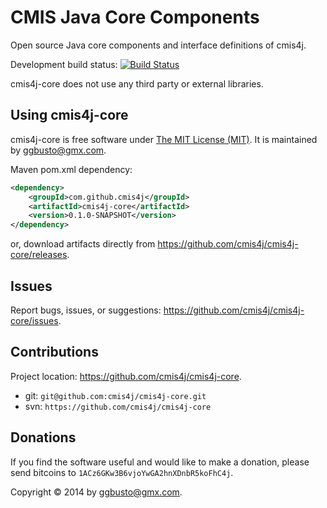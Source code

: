CMIS Java Core Components
============================
Open source Java core components and interface definitions of cmis4j.

Development build status: [![Build Status](https://travis-ci.org/cmis4j/cmis4j-core.png?branch=master)](https://travis-ci.org/cmis4j/cmis4j-core)

cmis4j-core does not use any third party or external libraries.

Using cmis4j-core
----------------
cmis4j-core is free software under [The MIT License (MIT)](http://opensource.org/licenses/MIT/ "The MIT License (MIT)"). It is maintained by ggbusto@gmx.com.

Maven pom.xml dependency:
```xml
<dependency>
	<groupId>com.github.cmis4j</groupId>
	<artifactId>cmis4j-core</artifactId>
	<version>0.1.0-SNAPSHOT</version>
</dependency>
```
or, download artifacts directly from https://github.com/cmis4j/cmis4j-core/releases.

Issues
------
Report bugs, issues, or suggestions: https://github.com/cmis4j/cmis4j-core/issues.

Contributions
-------------
Project location: https://github.com/cmis4j/cmis4j-core.
* git: `git@github.com:cmis4j/cmis4j-core.git`
* svn: `https://github.com/cmis4j/cmis4j-core`

Donations
---------
If you find the software useful and would like to make a donation, please send bitcoins to `1ACz6GKw3B6vjoYwGA2hnXDnbR5koFhC4j`.

Copyright &copy; 2014 by ggbusto@gmx.com.